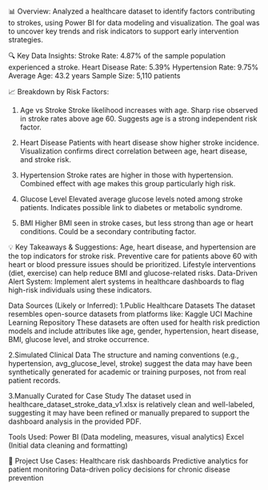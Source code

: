 📊 Overview:
Analyzed a healthcare dataset to identify factors contributing to strokes, using Power BI for data modeling and visualization. The goal was to uncover key trends and risk indicators to support early intervention strategies.

🔍 Key Data Insights:
Stroke Rate: 4.87% of the sample population experienced a stroke.
Heart Disease Rate: 5.39%
Hypertension Rate: 9.75%
Average Age: 43.2 years
Sample Size: 5,110 patients

📈 Breakdown by Risk Factors:
1. Age vs Stroke
Stroke likelihood increases with age.
Sharp rise observed in stroke rates above age 60.
Suggests age is a strong independent risk factor.

2. Heart Disease
Patients with heart disease show higher stroke incidence.
Visualization confirms direct correlation between age, heart disease, and stroke risk.

3. Hypertension
Stroke rates are higher in those with hypertension.
Combined effect with age makes this group particularly high risk.

4. Glucose Level
Elevated average glucose levels noted among stroke patients.
Indicates possible link to diabetes or metabolic syndrome.

5. BMI
Higher BMI seen in stroke cases, but less strong than age or heart conditions.
Could be a secondary contributing factor.

💡 Key Takeaways & Suggestions:
Age, heart disease, and hypertension are the top indicators for stroke risk.
Preventive care for patients above 60 with heart or blood pressure issues should be prioritized.
Lifestyle interventions (diet, exercise) can help reduce BMI and glucose-related risks.
Data-Driven Alert System: Implement alert systems in healthcare dashboards to flag high-risk individuals using these indicators.

Data Sources (Likely or Inferred):
1.Public Healthcare Datasets
The dataset resembles open-source datasets from platforms like:
Kaggle
UCI Machine Learning Repository
These datasets are often used for health risk prediction models and include attributes like age, gender, hypertension, heart disease, BMI, glucose level, and stroke occurrence.

2.Simulated Clinical Data
The structure and naming conventions (e.g., hypertension, avg_glucose_level, stroke) suggest the data may have been synthetically generated for academic or training purposes, not from real patient records.

3.Manually Curated for Case Study
The dataset used in healthcare_dataset_stroke_data_v1.xlsx is relatively clean and well-labeled, suggesting it may have been refined or manually prepared to support the dashboard analysis in the provided PDF.

Tools Used:
Power BI (Data modeling, measures, visual analytics)
Excel (Initial data cleaning and formatting)

🔗 Project Use Cases:
Healthcare risk dashboards
Predictive analytics for patient monitoring
Data-driven policy decisions for chronic disease prevention


